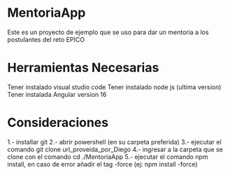 # MentoriaApp

Este es un proyecto de ejemplo que se uso para dar un mentoria a los postulantes del reto EPICO

# Herramientas Necesarias
Tener instalado visual studio code
Tener instalado node js (ultima version)
Tener instalada Angular version 16

# Consideraciones

1.- installar git 
2.- abrir powershell (en su carpeta preferida)
3.- ejecutar el comando git clone url_proveida_por_Diego
4.- ingresar a la carpeta que se clone con el comando cd ./MentoriaApp
5.- ejecutar el comando npm install, en caso de error añadir el tag -force (ej: npm install -force)




